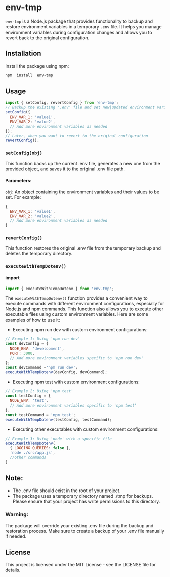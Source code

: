 
# env-tmp
`env-tmp` is a Node.js package that provides functionality to backup and restore environment variables in a temporary `.env` file. It helps you manage environment variables during configuration changes and allows you to revert back to the original configuration.
## Installation
Install the package using npm:
```bash
npm  install  env-tmp
```
## Usage
```javascript
import { setConfig, revertConfig } from 'env-tmp';
// Backup the existing '.env' file and set new|updated environment variables
setConfig({
  ENV_VAR_1: 'value1',
  ENV_VAR_2: 'value2',
  // Add more environment variables as needed
});
// Later, when you want to revert to the original configuration
revertConfig();
```
### `setConfig(obj)`
This function backs up the current .env file, generates a new one from the provided object, and saves it to the original .env file path.
#### Parameters:
`obj`: An object containing the environment variables and their values to be set. For example:
```javascript
{
  ENV_VAR_1: 'value1',
  ENV_VAR_2: 'value2',
  // Add more environment variables as needed
}
```
### `revertConfig()`
This function restores the original .env file from the temporary backup and deletes the temporary directory.

### `executeWithTempDotenv()`
#### import
```javascript
import { executeWithTempDotenv } from 'env-tmp';
```
The `executeWithTempDotenv()` function provides a convenient way to execute commands with different environment configurations, especially for Node.js and npm commands. This function also allows you to execute other executable files using custom environment variables. Here are some examples of how to use it:
- Executing npm run dev with custom environment configurations:
```javascript
// Example 1: Using 'npm run dev'
const devConfig = {
  NODE_ENV: 'development',
  PORT: 3000,
  // Add more environment variables specific to 'npm run dev'
};
const devCommand ='npm run dev';
executeWithTempDotenv(devConfig, devCommand);
```
- Executing npm test with custom environment configurations:
```javascript
// Example 2: Using 'npm test'
const testConfig = {
  NODE_ENV: 'test',
  // Add more environment variables specific to 'npm test'
};
const testCommand = 'npm test';
executeWithTempDotenv(testConfig, testCommand);
```
- Executing other executables with custom environment configurations:
```javascript
// Example 3: Using 'node' with a specific file 
executeWithTempDotenv(
  { LOGGING_QUERIES: false }, 
  'node ./src/app.js',
  //other commands
)
```
## Note:
- The .env file should exist in the root of your project.
- The package uses a temporary directory named ./tmp for backups. Please ensure that your project has write permissions to this directory.
### Warning:
The package will override your existing .env file during the backup and restoration process. Make sure to create a backup of your .env file manually if needed.
## License
This project is licensed under the MIT License - see the LICENSE file for details.